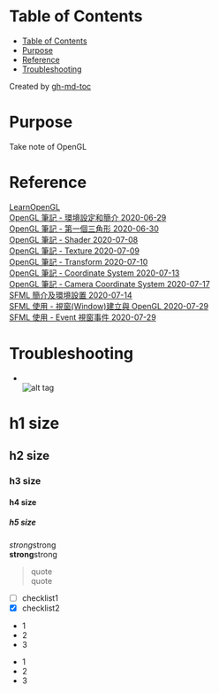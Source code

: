 Table of Contents
=================

   * [Table of Contents](#table-of-contents)
   * [Purpose](#purpose)
   * [Reference](#reference)
   * [Troubleshooting](#troubleshooting)

Created by [gh-md-toc](https://github.com/ekalinin/github-markdown-toc)


# Purpose
Take note of OpenGL





# Reference
[ LearnOpenGL ](https://learnopengl.com/)  
[OpenGL 筆記 - 環境設定和簡介 2020-06-29](http://blog.roy4801.tw/2020/06/29/opengl/opengl-note-1/)   
[OpenGL 筆記 - 第一個三角形 2020-06-30](http://blog.roy4801.tw/2020/06/30/opengl/opengl-note-2/)  
[OpenGL 筆記 - Shader 2020-07-08](http://blog.roy4801.tw/2020/07/08/opengl/opengl-note-3/)  
[OpenGL 筆記 - Texture 2020-07-09](http://blog.roy4801.tw/2020/07/09/opengl/opengl-note-4/)  
[OpenGL 筆記 - Transform 2020-07-10](http://blog.roy4801.tw/2020/07/10/opengl/opengl-note-5/)  
[OpenGL 筆記 - Coordinate System 2020-07-13](http://blog.roy4801.tw/2020/07/10/opengl/opengl-note-6/)  
[OpenGL 筆記 - Camera Coordinate System 2020-07-17](http://blog.roy4801.tw/2020/07/10/opengl/opengl-note-7/)  
[SFML 簡介及環境設置 2020-07-14](http://blog.roy4801.tw/2020/07/14/SFML/sfml_intro/)  
[SFML 使用 - 視窗(Window)建立與 OpenGL 2020-07-29](http://blog.roy4801.tw/2020/07/29/SFML/sfml_window/)  
[SFML 使用 - Event 視窗事件 2020-07-29](http://blog.roy4801.tw/2020/07/30/SFML/sfml_event/)  


# Troubleshooting



* []()  
![alt tag]()  

# h1 size

## h2 size

### h3 size

#### h4 size

##### h5 size

*strong*strong  
**strong**strong  

> quote  
> quote

- [ ] checklist1
- [x] checklist2

* 1
* 2
* 3

- 1
- 2
- 3
